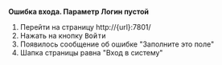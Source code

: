 **Ошибка входа. Параметр Логин пустой**

1. Перейти на страницу http://{url}:7801/
1. Нажать на кнопку <kbd>Войти</kbd>
1. Появилось сообщение об ошибке "Заполните это поле"
1. Шапка страницы равна "Вход в систему"
